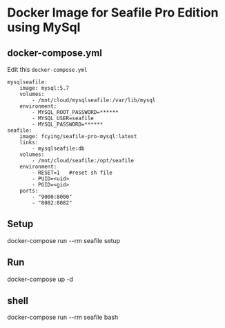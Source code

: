 
# Docker Image for Seafile Pro Edition using MySql

## docker-compose.yml

Edit this `docker-compose.yml`
```
mysqlseafile:
    image: mysql:5.7
    volumes:
        - /mnt/cloud/mysqlseafile:/var/lib/mysql 
    environment:
        - MYSQL_ROOT_PASSWORD=******
        - MYSQL_USER=seafile
        - MYSQL_PASSWORD=******
seafile:
    image: fcying/seafile-pro-mysql:latest
    links:
        - mysqlseafile:db
    volumes:
        - /mnt/cloud/seafile:/opt/seafile
    environment:
        - RESET=1   #reset sh file
        - PUID=<uid>
        - PGID=<gid>
    ports:
        - "9000:8000"
        - "8082:8082"
```

## Setup

docker-compose run --rm seafile setup

## Run

docker-compose up -d

## shell

docker-compose run --rm seafile bash

